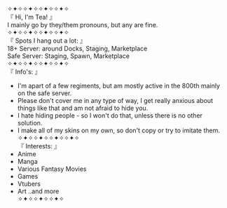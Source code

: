 ✧✦✧✧✦✧✧✦✧✧✦✧                                                                                            
『 Hi, I'm Tea! 』                                                                                                          
I mainly go by they/them pronouns, but any are fine.                                                                 
✧✦✧✧✦✧✧✦✧✧✦✧                                                                              
『 Spots I hang out a lot: 』                                                                                                 
18+ Server: around Docks, Staging, Marketplace                                                                               
Safe Server: Staging, Spawn, Marketplace                                                             
✧✦✧✧✦✧✧✦✧✧✦✧                                                                                                            
『 Info's: 』
- I'm apart of a few regiments, but am mostly active in the 800th mainly on the safe server.
- Please don't cover me in any type of way, I get really anxious about things like that and am not afraid to hide you.
- I hate hiding people - so I won't do that, unless there is no other solution.
- I make all of my skins on my own, so don't copy or try to imitate them.                                                            
✧✦✧✧✦✧✧✦✧✧✦✧                                                                                                         
『 Interests: 』
- Anime
- Manga
- Various Fantasy Movies
- Games
- Vtubers
- Art
..and more                                                                                                                
✧✦✧✧✦✧✧✦✧
